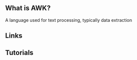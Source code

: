## What is AWK?
A language used for text processing, typically data extraction 

## Links

## Tutorials

<!-- Embedded links -->
[1]: https://github.com/nchristie/tech_notes/blob/master/x/xxx.md

